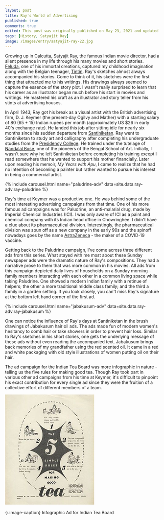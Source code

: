 ```yaml
---
layout: post
title: Ray's World of Advertising
published: true
comments: true
edited: This post was originally published on May 23, 2021 and updated on May 25, 2021.
tags: [History, Satyajit Ray]
image: /images/entry/satyajit-ray-22.jpg
---
```


Growing up in Calcutta, Satyajit Ray, the famous Indian movie director,
had a silent presence in my life through his many movies and short
stories. [Feluda](https://en.wikipedia.org/wiki/Feluda), one of his immortal 
creations, captured my childhood imagination
along with the Belgian teenager, [Tintin](https://www.tintin.com/en).
Ray's sketches almost always accompanied his stories. Come to think
of it, his sketches were the first thing that attracted me to his writings.
His drawings always seemed to capture the essence of the story plot.
I wasn't really surprised to learn that his career as an illustrator began much before
his start in movies and writings. He mastered his craft as an illustrator and
story teller from his stints at advertising houses.

In April 1943, Ray got his break as a visual artist with the British advertising firm,
D. J. Keymer (the present-day Ogilvy and Mather) with a starting salary of
80 (65 + 15) Indian rupees per month (approximately US $26 in early 40's exchange rate).
He landed this job after sitting idle for nearly six months since his sudden 
departure from [Santiniketan](https://whc.unesco.org/en/tentativelists/5495/). 
Ray went to Santiniketan to study art and calligraphy after completing his 
undergraduate studies from the [Presidency College](https://www.presiuniv.ac.in/). He trained
under the tutelage of [Nandalal Bose](https://www.wikiart.org/en/nandalal-bose),
one of the pioneers of the Bengal School of Art. Initially, I wasn't sure
why he left Santiniketan before completing his training except I read somewhere
that he wanted to support his mother financially. Later upon reading his memoir,
_My Years with Apu_, I came to realize that he had no intention of becoming
a painter but rather wanted to pursue his interest in being a commercial artist.

{% include carousel.html name="paludrine-adv" data=site.data.ray-adv.ray-paludrine %}

Ray's time at Keymer was a productive one. He was behind some of the
most interesting advertising campaigns from that time. One of his more famous ad
campaigns was for Paludrine, an anti-malarial drug, made by
Imperial Chemical Industries (ICI). I was only aware of ICI as a paint and
chemical company with its Indian head office in Chowringhee. I didn't have a
clue about its pharmaceutical division. Interestingly, the pharmaceutical
division was spun off as a new company in the early 90s and the spinoff nowadays
goes by the name [AstraZeneca](https://www.astrazeneca.com/) - the maker of a 
COVID-19 vaccine.

Getting back to the Paludrine campaign, I've come across three different ads from
this series. What stayed with me most about these Sunday newspaper ads
 were the dramatic nature of Ray's compositions. They had a narrative prose
 to them that was more common in his movies. All ads from this campaign
 depicted daily lives of households on a Sunday morning - family members
 interacting with each other in a common living space while taking Paludrine.
 One showed a modern Indian family with a retinue of helpers; the other a
 more traditional middle class family; and the third a family
 in a garden setting. If you look closely, you can't miss Ray's signature at
 the bottom left hand corner of the first ad.

{% include carousel.html name="jabakusum-adv" data=site.data.ray-adv.ray-jabakusum %}

One can notice the influence of Ray's days at Santiniketan in the
brush drawings of Jabakusum hair oil ads. The ads made fun of
modern women's hesitancy to comb hair or take showers in order to prevent hair loss. Similar to
Ray's sketches in his short stories, one gets the underlying message of these ads
without even reading the accompanied text. Jabakusum brings back memories of
my grandfather using the red scented oil. It came in a red and white packaging
with old style illustrations of women putting oil on their hair.

The ad campaign for the Indian Tea Board was more infographic in nature -
telling us the five rules for making good tea. Though Ray took part in various
other ad campaigns from his time at Keymer, it's difficult to pinpoint his exact
contribution for every single ad since they were the fruition of a collective
effort of different members of a team.

![Indian Tea Board Ad](/images/ray-adv/ray-tea-board.jpg?style=centerme)

{:.image-caption}
Infographic Ad for Indian Tea Board
